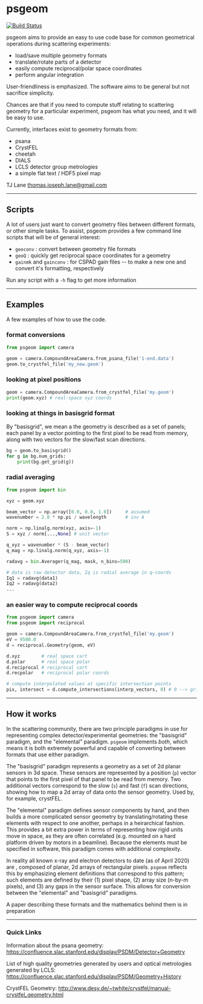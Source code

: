 # psgeom
[![Build Status](https://travis-ci.org/slaclab/psgeom.svg?branch=master)](https://travis-ci.org/slaclab/psgeom)

psgeom aims to provide an easy to use code base for common geometrical 
operations during scattering experiments:
* load/save multiple geometry formats
* translate/rotate parts of a detector
* easily compute reciprocal/polar space coordinates
* perform angular integration

User-friendliness is emphasized. The software aims to be general
but not sacrifice simplicity.

Chances are that if you need to compute stuff relating to scattering
geometry for a particular experiment, psgeom has what you need, and
it will be easy to use.

Currently, interfaces exist to geometry formats from:
* psana
* CrystFEL
* cheetah
* DIALS
* LCLS detector group metrologies
* a simple flat text / HDF5 pixel map

TJ Lane <thomas.joseph.lane@gmail.com>

------

## Scripts ##

A lot of users just want to convert geometry files between different formats, or other simple tasks. To assist, psgeom provides a few command line scripts that will be of general interest:

* `geoconv` : convert between geometry file formats
* `geoQ` : quickly get reciprocal space coordinates for a geometry
* `gainmk` and `gainconv` : for CSPAD gain files -- to make a new one and convert it's formatting, respectively

Run any script with a `-h` flag to get more information

------

## Examples ##
A few examples of how to use the code.

### format conversions ###
```python
from psgeom import camera

geom = camera.CompoundAreaCamera.from_psana_file('1-end.data')
geom.to_crystfel_file('my_new.geom')
```

### looking at pixel positions ###
```python
geom = camera.CompoundAreaCamera.from_crystfel_file('my.geom')
print(geom.xyz) # real-space xyz coords
```

### looking at things in basisgrid format ###
By "basisgrid", we mean a the geometry is described as a set of panels; each panel by a vector pointing
to the first pixel to be read from memory, along with two vectors for the slow/fast scan directions.
```python
bg = geom.to_basisgrid()
for g in bg.num_grids:
    print(bg.get_grid(g))
```

### radial averaging ###
```python
from psgeom import bin

xyz = geom.xyz

beam_vector = np.array([0.0, 0.0, 1.0])     # assumed
wavenumber = 2.0 * np.pi / wavelength       # inv A

norm = np.linalg.norm(xyz, axis=-1)
S = xyz / norm[...,None] # unit vector

q_xyz = wavenumber * (S - beam_vector)
q_mag = np.linalg.norm(q_xyz, axis=-1)

radavg = bin.Averager(q_mag, mask, n_bins=500)

# data is raw detector data, Iq is radial average in q-coords
Iq1 = radavg(data1) 
Iq2 = radavg(data2) 
...
```

### an easier way to compute reciprocal coords ###
```python
from psgeom import camera
from psgeom import reciprocal

geom = camera.CompoundAreaCamera.from_crystfel_file('my.geom')
eV = 9500.0
d = reciprocal.Geometry(geom, eV)

d.xyz        # real space cart
d.polar      # real space polar
d.reciprocal # reciprocal cart
d.recpolar   # reciprocal polar coords

# compute interpolated values at specific intersection points
pix, intersect = d.compute_intersections(interp_vectors, 0) # 0 --> grid_index
```


-------

## How it works ##

In the scattering community, there are two principle paradigms in use for representing complex detector/experimental geometries: the "basisgrid" paradigm, and the "elemental" paradigm. `psgeom` implements *both*, which means it is both extremely powerful and capable of converting between formats that use either paradigm.

The "basisgrid" paradigm represents a geometry as a set of 2d planar sensors in 3d space. These sensors are represented by a position (`p`) vector that points to the first pixel of that panel to be read from memory. Two additional vectors correspond to the slow (`s`) and fast (`f`) scan directions, showing how to map a 2d array of data onto the sensor geometry. Used by, for example, crystFEL.

The "elemental" paradigm defines sensor components by hand, and then builds a more complicated sensor geometry by translating/rotating these elements with respect to one another, perhaps in a heirarchical fashion. This provides a bit extra power in terms of representing how rigid units move in space, as they are often correlated (e.g. mounted on a hard platform driven by motors in a beamline). Because the elements must be specified in software, this paradigm comes with additional complexity.

In reality all known x-ray and electron detectors to date (as of April 2020) are , composed of planar, 2d arrays of rectangular pixels. `psgeom` reflects this by emphasizing element definitions that correspond to this pattern; such elements are defined by their (1) pixel shape, (2) array size (n-by-m pixels), and (3) any gaps in the sensor surface. This allows for conversion between the "elemental" and "basisgrid" paradigms.

A paper describing these formats and the mathematics behind them is in preparation

-------

### Quick Links ###

Information about the psana geometry:
https://confluence.slac.stanford.edu/display/PSDM/Detector+Geometry

List of high quality geometries generated by users and optical metrologies generated by LCLS:
https://confluence.slac.stanford.edu/display/PSDM/Geometry+History

CrystFEL Geometry:
http://www.desy.de/~twhite/crystfel/manual-crystfel_geometry.html


